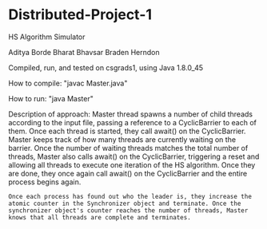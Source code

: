 # Distributed-Project-1
HS Algorithm Simulator


Aditya Borde
Bharat Bhavsar
Braden Herndon

Compiled, run, and tested on csgrads1, using Java 1.8.0_45

How to compile:
	"javac Master.java"

How to run:
	"java Master"

Description of approach:
	Master thread spawns a number of child threads according to the input file, passing a reference to a CyclicBarrier to each of them. Once each thread is started, they call await() on the CyclicBarrier. Master keeps track of how many threads are currently waiting on the barrier. Once the number of waiting threads matches the total number of threads, Master also calls await() on the CyclicBarrier, triggering a reset and allowing all threads to execute one iteration of the HS algorithm. Once they are done, they once again call await() on the CyclicBarrier and the entire process begins again. 

	Once each process has found out who the leader is, they increase the atomic counter in the Synchronizer object and terminate. Once the synchronizer object's counter reaches the number of threads, Master knows that all threads are complete and terminates.
